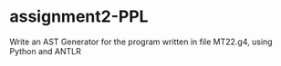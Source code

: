 # assignment2-PPL
Write an AST Generator for the program written in file MT22.g4, using Python and ANTLR
